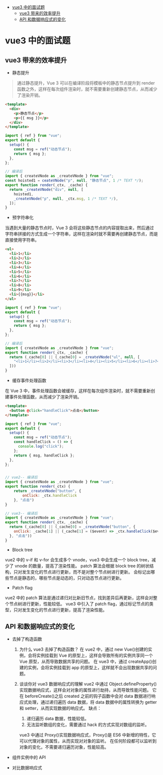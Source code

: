 - [vue3 中的面试题](#vue3-中的面试题)
  - [vue3 带来的效率提升](#vue3-带来的效率提升)
  - [API 和数据响应式的变化](#api-和数据响应式的变化)

# vue3 中的面试题

## vue3 带来的效率提升

- 静态提升

> 通过静态提升，Vue 3 可以在编译阶段将模板中的静态节点提升到 render 函数之外，这样在每次组件渲染时，就不需要重新创建静态节点，从而减少了渲染开销。

```html
<template>
  <div>
    <p>静态节点</p>
    <p>{{ msg }}</p>
  </div>
</template>
```

```js
import { ref } from "vue";
export default {
  setup() {
    const msg = ref("动态节点");
    return { msg };
  },
};
```

```js
// 编译后
import { createVNode as _createVNode } from "vue";
const hoisted1 = ceateVNode("p", null, "静态节点", 1 /* TEXT */);
export function render(_ctx, _cache) {
  return _createVNode("div", null, [
    hoisted1,
    _createVNode("p", null, _ctx.msg, 1 /* TEXT */),
  ]);
}
```

- 预字符串化

当遇到大量的静态节点时，Vue 3 会将这些静态节点的内容提取出来，然后通过字符串拼接的方式生成一个字符串，这样在渲染时就不需要再创建静态节点，而是直接使用字符串。

```html
<ul>
  <li>1</li>
  <li>2</li>
  <li>3</li>
  <li>4</li>
  <li>5</li>
  <li>6</li>
  <li>7</li>
  <li>8</li>
  <li>9</li>
  <li>{{msg}}</li>
</ul>
```

```js
import { ref } from "vue";
export default {
  setup() {
    const msg = ref("动态节点");
    return { msg };
  },
};
```

```js
// 编译后
import { createVNode as _createVNode } from "vue";
export function render(_ctx, _cache) {
  return (_cache[0] || (_cache[0] = _createVNode("ul", null, [
    "<li>1</li><li>2</li><li>3</li><li>4</li><li>5</li><li>6</li><li>7</li><li>8</li><li>9</li><li>", _ctx.msg, "</li>"
  ]))
}
```

- 缓存事件处理函数

在 Vue 3 中，事件处理函数会被缓存，这样在每次组件渲染时，就不需要重新创建事件处理函数，从而减少了渲染开销。

```html
<template>
  <button @click="handleClick">点击</button>
</template>
```

```js
import { ref } from "vue";
export default {
  setup() {
    const msg = ref("动态节点");
    const handleClick = () => {
      console.log("click");
    };
    return { msg, handleClick };
  },
};
```

```js

// vue2-- 编译后
import { createVNode as _createVNode } from "vue";
export function render(_ctx) {
    return _createVNode("button", {
        onClick: _ctx.handleClick
    }, "点击")
}

// vue3-- 编译后
import { createVNode as _createVNode } from "vue";
export function render(_ctx, _cache) {
  return (_cache[0] || (_cache[0] = _createVNode("button", {
    onClick: _cache[1] || (_cache[1] = ($event) => _ctx.handleClick($event))
  }, "点击"))
}
```

- Block tree

vue2 中的 v-if 和 v-for 会生成多个 vnode，vue3 中会生成一个 block tree，减少了 vnode 的数量，提高了渲染性能。
patch 算法会根据 block tree 的树状结构，只对发生变化的节点进行更新，而不是对整个节点树进行更新。
会标记出哪些节点是静态的，哪些节点是动态的，只对动态节点进行更新。

- Patch flag

vue2 中的 patch 算法是通过递归对比新旧节点，找到差异后再更新，这样会对整个节点树进行更新，性能较低。
vue3 中引入了 patch flag，通过标记节点的类型，只对发生变化的节点进行更新，提高了渲染性能。

## API 和数据响应式的变化

- 去掉了构造函数

  1. 为什么 vue3 去掉了构造函数？
     在 vue2 中，通过 new Vue()创建的实例，会将实例挂载到 Vue 的原型上，这样会导致所有的实例共享同一个 Vue 原型，从而导致数据共享的问题。
     在 vue3 中，通过 createApp()创建的实例，会将实例挂载到 app 的原型上，这样就不会出现数据共享的问题。

  2. 谈谈你对 vue3 数据响应式的理解
     vue2 中通过 Object.defineProperty()实现数据响应式，这样会对对象的属性进行劫持，从而导致性能问题。
     它在 beforeCreate()之后 created 之前的钩子函数中会对 data 数据进行响应式处理，通过递归遍历 data 数据，将 data 数据中的属性转换为 getter 和 setter，从而实现数据的响应式。
     缺点：

     1. 递归遍历 data 数据，性能较低。
     2. 无法监听数组的变化，需要通过 hack 的方式实现对数组的监听。

     vue3 中通过 Proxy()实现数据响应式，Proxy()是 ES6 中新增的特性，它可以代理对象的属性，从而实现对对象的监听。
     在任何阶段都可以监听到对象的变化，不需要递归遍历对象，性能较高。

- 组件实例中的 API

- 对比数据响应式
